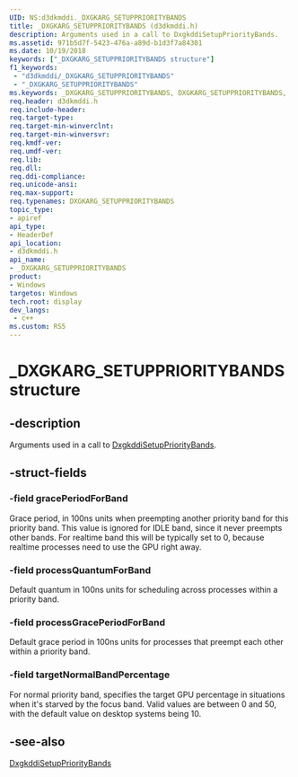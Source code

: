```yaml
---
UID: NS:d3dkmddi._DXGKARG_SETUPPRIORITYBANDS
title: _DXGKARG_SETUPPRIORITYBANDS (d3dkmddi.h)
description: Arguments used in a call to DxgkddiSetupPriorityBands.
ms.assetid: 971b5d7f-5423-476a-a89d-b1d3f7a84301
ms.date: 10/19/2018
keywords: ["_DXGKARG_SETUPPRIORITYBANDS structure"]
f1_keywords:
 - "d3dkmddi/_DXGKARG_SETUPPRIORITYBANDS"
 - "_DXGKARG_SETUPPRIORITYBANDS"
ms.keywords: _DXGKARG_SETUPPRIORITYBANDS, DXGKARG_SETUPPRIORITYBANDS,
req.header: d3dkmddi.h
req.include-header:
req.target-type:
req.target-min-winverclnt:
req.target-min-winversvr:
req.kmdf-ver:
req.umdf-ver:
req.lib:
req.dll:
req.ddi-compliance:
req.unicode-ansi:
req.max-support:
req.typenames: DXGKARG_SETUPPRIORITYBANDS
topic_type:
- apiref
api_type:
- HeaderDef
api_location:
- d3dkmddi.h
api_name:
- _DXGKARG_SETUPPRIORITYBANDS
product:
- Windows
targetos: Windows
tech.root: display
dev_langs:
 - c++
ms.custom: RS5
---
```


# _DXGKARG_SETUPPRIORITYBANDS structure

## -description

Arguments used in a call to [DxgkddiSetupPriorityBands](nc-d3dkmddi-dxgkddi_setupprioritybands.md).

## -struct-fields

### -field gracePeriodForBand

Grace period, in 100ns units when preempting another priority band for this priority band. This value is ignored for IDLE band, since it never preempts other bands. For realtime band this will be typically set to 0, because realtime processes need to use the GPU right away.

### -field processQuantumForBand

Default quantum in 100ns units for scheduling across processes within a priority band.

### -field processGracePeriodForBand

Default grace period in 100ns units for processes that preempt each other within a priority band.

### -field targetNormalBandPercentage

For normal priority band, specifies the target GPU percentage in situations when it's starved by the focus band. Valid values are between 0 and 50, with the default value on desktop systems being 10.



## -see-also

[DxgkddiSetupPriorityBands](nc-d3dkmddi-dxgkddi_setupprioritybands.md)
